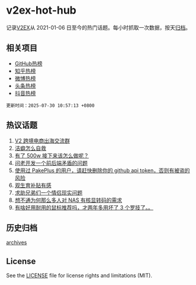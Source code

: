 # v2ex-hot-hub

 记录[V2EX](https://www.v2ex.com/)从 2021-01-06 日至今的热门话题。每小时抓取一次数据，按天[归档](archives)。
 
 ## 相关项目

- [GitHub热榜](https://github.com/snaildev/github-hot-hub)
- [知乎热榜](https://github.com/snaildev/zhihu-hot-hub)
- [微博热榜](https://github.com/snaildev/weibo-hot-hub)
- [头条热榜](https://github.com/snaildev/toutiao-hot-hub)
- [抖音热榜](https://github.com/snaildev/douyin-hot-hub)


 `更新时间：2025-07-30 10:57:13 +0800`

## 热议话题

1. [V2 跨境电商出海交流群](https://www.v2ex.com/t/1148448)
1. [洁癖怎么自救](https://www.v2ex.com/t/1148477)
1. [有了 500w 接下来该怎么做呢？](https://www.v2ex.com/t/1148505)
1. [问老开发一个前后端矛盾的问题](https://www.v2ex.com/t/1148608)
1. [使用过 PakePlus 的用户，请赶快删除你的 github api token，否则有被盗的风险](https://www.v2ex.com/t/1148581)
1. [观生育补贴有感](https://www.v2ex.com/t/1148475)
1. [求助兄弟们一个情侣现实问题](https://www.v2ex.com/t/1148586)
1. [想不通为何那么多人对 NAS 有核显转码的需求](https://www.v2ex.com/t/1148642)
1. [有啥好用耐用的鼠标推荐吗，才两年多用坏了 3 个罗技了。。](https://www.v2ex.com/t/1148641)

## 历史归档

[archives](archives)

## License

See the [LICENSE](LICENSE) file for license rights and limitations (MIT).
